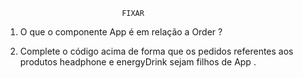                               FIXAR
    
1. O que o componente App é em relação a Order ?

2. Complete o código acima de forma que os pedidos referentes aos produtos headphone e energyDrink sejam filhos de App .